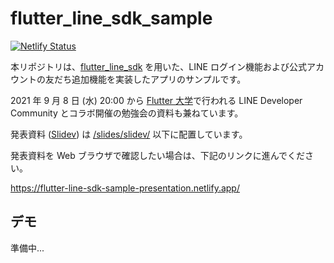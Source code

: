 # flutter_line_sdk_sample

[![Netlify Status](https://api.netlify.com/api/v1/badges/38f26953-6bab-43a5-a036-bd2ba4a6942c/deploy-status)](https://app.netlify.com/sites/flutter-line-sdk-sample-presentation/deploys)

本リポジトリは、[flutter_line_sdk](https://pub.dev/packages/flutter_line_sdk) を用いた、LINE ログイン機能および公式アカウントの友だち追加機能を実装したアプリのサンプルです。

2021 年 9 月 8 日 (水) 20:00 から [Flutter 大学](https://kboyflutteruniv.com/)で行われる LINE Developer Community とコラボ開催の勉強会の資料も兼ねています。

発表資料 ([Slidev](https://sli.dev/)) は [/slides/slidev/](https://github.com/KosukeSaigusa/flutter-line-sdk-sample/tree/main/slides/slidev) 以下に配置しています。

発表資料を Web ブラウザで確認したい場合は、下記のリンクに進んでください。

<https://flutter-line-sdk-sample-presentation.netlify.app/>

## デモ

準備中...
